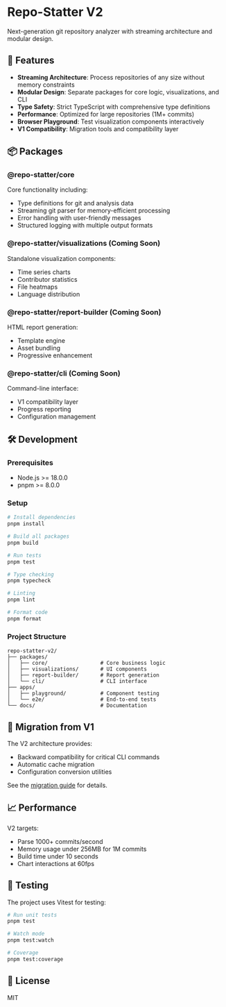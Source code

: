 # Repo-Statter V2

Next-generation git repository analyzer with streaming architecture and modular design.

## 🚀 Features

- **Streaming Architecture**: Process repositories of any size without memory constraints
- **Modular Design**: Separate packages for core logic, visualizations, and CLI
- **Type Safety**: Strict TypeScript with comprehensive type definitions
- **Performance**: Optimized for large repositories (1M+ commits)
- **Browser Playground**: Test visualization components interactively
- **V1 Compatibility**: Migration tools and compatibility layer

## 📦 Packages

### @repo-statter/core
Core functionality including:
- Type definitions for git and analysis data
- Streaming git parser for memory-efficient processing
- Error handling with user-friendly messages
- Structured logging with multiple output formats

### @repo-statter/visualizations (Coming Soon)
Standalone visualization components:
- Time series charts
- Contributor statistics
- File heatmaps
- Language distribution

### @repo-statter/report-builder (Coming Soon)
HTML report generation:
- Template engine
- Asset bundling
- Progressive enhancement

### @repo-statter/cli (Coming Soon)
Command-line interface:
- V1 compatibility layer
- Progress reporting
- Configuration management

## 🛠 Development

### Prerequisites
- Node.js >= 18.0.0
- pnpm >= 8.0.0

### Setup
```bash
# Install dependencies
pnpm install

# Build all packages
pnpm build

# Run tests
pnpm test

# Type checking
pnpm typecheck

# Linting
pnpm lint

# Format code
pnpm format
```

### Project Structure
```
repo-statter-v2/
├── packages/
│   ├── core/                 # Core business logic
│   ├── visualizations/       # UI components
│   ├── report-builder/       # Report generation
│   └── cli/                  # CLI interface
├── apps/
│   ├── playground/           # Component testing
│   └── e2e/                  # End-to-end tests
└── docs/                     # Documentation
```

## 🔄 Migration from V1

The V2 architecture provides:
- Backward compatibility for critical CLI commands
- Automatic cache migration
- Configuration conversion utilities

See the [migration guide](docs/migration.md) for details.

## 📈 Performance

V2 targets:
- Parse 1000+ commits/second
- Memory usage under 256MB for 1M commits
- Build time under 10 seconds
- Chart interactions at 60fps

## 🧪 Testing

The project uses Vitest for testing:
```bash
# Run unit tests
pnpm test

# Watch mode
pnpm test:watch

# Coverage
pnpm test:coverage
```

## 📝 License

MIT